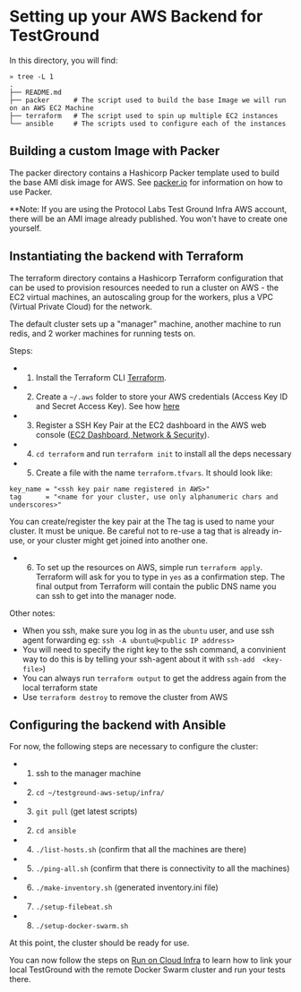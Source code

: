 # Setting up your AWS Backend for TestGround

In this directory, you will find:

```
» tree -L 1
.
├── README.md
├── packer      # The script used to build the base Image we will run on an AWS EC2 Machine
├── terraform   # The script used to spin up multiple EC2 instances
└── ansible     # The scripts used to configure each of the instances
```

## Building a custom Image with Packer

The packer directory contains a Hashicorp Packer template used to build the base AMI disk image for AWS. See [packer.io](https://www.packer.io/) for information on how to use Packer.

**Note: If you are using the Protocol Labs Test Ground Infra AWS account, there will be an AMI image already published. You won't have to create one yourself.

## Instantiating the backend with Terraform

The terraform directory contains a Hashicorp Terraform configuration that can be used to provision resources needed to run a cluster on AWS - the EC2 virtual machines, an autoscaling group for the workers, plus a VPC (Virtual Private Cloud) for the network.

The default cluster sets up a "manager" machine, another machine to run redis, and 2 worker machines for running tests on.

Steps:

- 1. Install the Terraform CLI [Terraform](https://www.terraform.io/).
- 2. Create a `~/.aws` folder to store your AWS credentials (Access Key ID and Secret Access Key). See how [here](https://docs.aws.amazon.com/cli/latest/userguide/cli-configure-files.html)
- 3. Register a SSH Key Pair at the EC2 dashboard in the AWS web console ([EC2 Dashboard, Network & Security](https://us-west-2.console.aws.amazon.com/ec2/home?region=us-west-2#KeyPairs:sort=keyName)).
- 4. `cd terraform` and run `terraform init` to install all the deps necessary
- 5. Create a file with the name `terraform.tfvars`. It should look like:

```
key_name = "<ssh key pair name registered in AWS>"
tag      = "<name for your cluster, use only alphanumeric chars and underscores>"
```

You can create/register the key pair at the The tag is used to name your cluster. It must be unique. Be careful not to re-use a tag that is already in-use, or your cluster might get joined into another one.

- 6. To set up the resources on AWS, simple run `terraform apply`. Terraform will ask for you to type in `yes` as a confirmation step. The final output from Terraform will contain the public DNS name you can ssh to get into the manager node.

Other notes:

- When you ssh, make sure you log in as the `ubuntu` user, and use ssh agent forwarding eg: `ssh -A ubuntu@<public IP address>`
- You will need to specify the right key to the ssh command, a convinient way to do this is by telling your ssh-agent about it with `ssh-add  <key-file>`)
- You can always run `terraform output` to get the address again from the local terraform state
- Use `terraform destroy` to remove the cluster from AWS

## Configuring the backend with Ansible

For now, the following steps are necessary to configure the cluster:

- 1. ssh to the manager machine
- 2. `cd ~/testground-aws-setup/infra/`
- 3. `git pull` (get latest scripts)
- 2. `cd ansible`
- 4. `./list-hosts.sh` (confirm that all the machines are there)
- 5. `./ping-all.sh` (confirm that there is connectivity to all the machines)
- 6. `./make-inventory.sh` (generated inventory.ini file)
- 7. `./setup-filebeat.sh`
- 8. `./setup-docker-swarm.sh`

At this point, the cluster should be ready for use.

You can now follow the steps on [Run on Cloud Infra](../README.md#running-a-test-plan-on-the-testground-cloud-infrastructure) to learn how to link your local TestGround with the remote Docker Swarm cluster and run your tests there.
